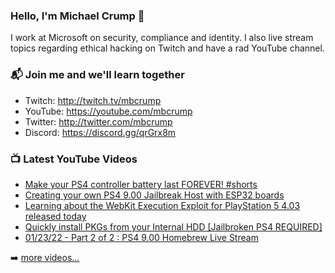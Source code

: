 ### Hello, I'm Michael Crump 👋

I work at Microsoft on security, compliance and identity. I also live stream topics regarding ethical hacking on Twitch and have a rad YouTube channel. 

### 📬 Join me and we'll learn together

- Twitch: http://twitch.tv/mbcrump
- YouTube: https://youtube.com/mbcrump
- Twitter: http://twitter.com/mbcrump
- Discord: https://discord.gg/qrGrx8m

### 📺 Latest YouTube Videos

<!-- YOUTUBE:START -->
- [Make your PS4 controller battery last FOREVER! #shorts](https://www.youtube.com/watch?v=z39zKX9ZFRw)
- [Creating your own PS4 9.00 Jailbreak Host with ESP32 boards](https://www.youtube.com/watch?v=ZfU_1_iIBIA)
- [Learning about the WebKit Execution Exploit for PlayStation 5 4.03 released today](https://www.youtube.com/watch?v=UUN63tuxuew)
- [Quickly install PKGs from your Internal HDD [Jailbroken PS4 REQUIRED]](https://www.youtube.com/watch?v=12PumfZLzHg)
- [01/23/22 - Part 2 of 2 : PS4 9.00 Homebrew Live Stream](https://www.youtube.com/watch?v=DUMwhSebbAk)
<!-- YOUTUBE:END -->

➡️ [more videos...](https://youtube.com/mbcrump)

